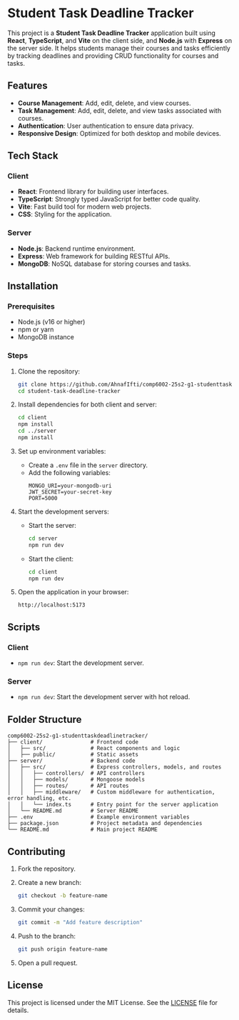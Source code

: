 # Student Task Deadline Tracker

This project is a **Student Task Deadline Tracker** application built using **React**, **TypeScript**, and **Vite** on the client side, and **Node.js** with **Express** on the server side. It helps students manage their courses and tasks efficiently by tracking deadlines and providing CRUD functionality for courses and tasks.

## Features

- **Course Management**: Add, edit, delete, and view courses.
- **Task Management**: Add, edit, delete, and view tasks associated with courses.
- **Authentication**: User authentication to ensure data privacy.
- **Responsive Design**: Optimized for both desktop and mobile devices.

## Tech Stack

### Client
- **React**: Frontend library for building user interfaces.
- **TypeScript**: Strongly typed JavaScript for better code quality.
- **Vite**: Fast build tool for modern web projects.
- **CSS**: Styling for the application.

### Server
- **Node.js**: Backend runtime environment.
- **Express**: Web framework for building RESTful APIs.
- **MongoDB**: NoSQL database for storing courses and tasks.

## Installation

### Prerequisites
- Node.js (v16 or higher)
- npm or yarn
- MongoDB instance

### Steps
1. Clone the repository:
   ```bash
   git clone https://github.com/AhnafIfti/comp6002-25s2-g1-studenttaskdeadlinetracker
   cd student-task-deadline-tracker
   ```

2. Install dependencies for both client and server:
   ```bash
   cd client
   npm install
   cd ../server
   npm install
   ```

3. Set up environment variables:
   - Create a `.env` file in the `server` directory.
   - Add the following variables:
     ```
     MONGO_URI=your-mongodb-uri
     JWT_SECRET=your-secret-key
     PORT=5000
     ```

4. Start the development servers:
   - Start the server:
     ```bash
     cd server
     npm run dev
     ```
   - Start the client:
     ```bash
     cd client
     npm run dev
     ```

5. Open the application in your browser:
   ```
   http://localhost:5173
   ```

## Scripts

### Client
- `npm run dev`: Start the development server.

### Server
- `npm run dev`: Start the development server with hot reload.


## Folder Structure

```
comp6002-25s2-g1-studenttaskdeadlinetracker/
├── client/               # Frontend code
│   ├── src/              # React components and logic
│   ├── public/           # Static assets
├── server/               # Backend code
│   ├── src/              # Express controllers, models, and routes
│   │   ├── controllers/  # API controllers
│   │   ├── models/       # Mongoose models
│   │   ├── routes/       # API routes
│   │   ├── middleware/   # Custom middleware for authentication, error handling, etc.
│   │   └── index.ts      # Entry point for the server application
│   └── README.md         # Server README
├── .env                  # Example environment variables
├── package.json          # Project metadata and dependencies
└── README.md             # Main project README
```

## Contributing

1. Fork the repository.

2. Create a new branch:
   ```bash
   git checkout -b feature-name
   ```
3. Commit your changes:
   ```bash
   git commit -m "Add feature description"
   ```

4. Push to the branch:
   ```bash
   git push origin feature-name
   ```
   
5. Open a pull request.

## License

This project is licensed under the MIT License. See the [LICENSE](../LICENSE) file for details.
